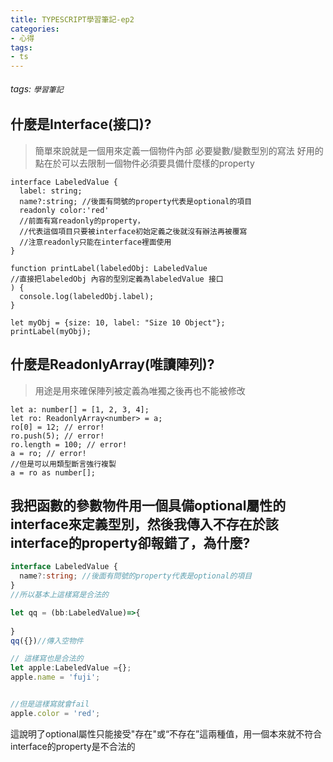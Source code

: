 ```yaml
---
title: TYPESCRIPT學習筆記-ep2
categories: 
- 心得
tags:
- ts
---
```


###### tags: `學習筆記`

## 什麼是Interface(接口)?

> 簡單來說就是一個用來定義一個物件內部 必要變數/變數型別的寫法
> 好用的點在於可以去限制一個物件必須要具備什麼樣的property

```typescript=
interface LabeledValue {
  label: string;
  name?:string; //後面有問號的property代表是optional的項目
  readonly color:'red'
  //前面有寫readonly的property，
  //代表這個項目只要被interface初始定義之後就沒有辦法再被覆寫
  //注意readonly只能在interface裡面使用
}

function printLabel(labeledObj: LabeledValue
//直接把labeledObj 內容的型別定義為labeledValue 接口 
) {
  console.log(labeledObj.label);
}

let myObj = {size: 10, label: "Size 10 Object"};
printLabel(myObj);
```

## 什麼是ReadonlyArray(唯讀陣列)?

> 用途是用來確保陣列被定義為唯獨之後再也不能被修改

```typescript=
let a: number[] = [1, 2, 3, 4];
let ro: ReadonlyArray<number> = a;
ro[0] = 12; // error!
ro.push(5); // error!
ro.length = 100; // error!
a = ro; // error!
//但是可以用類型斷言強行複製
a = ro as number[];
```

## 我把函數的參數物件用一個具備optional屬性的interface來定義型別，然後我傳入不存在於該interface的property卻報錯了，為什麼?

```typescript
interface LabeledValue {
  name?:string; //後面有問號的property代表是optional的項目
}
//所以基本上這樣寫是合法的

let qq = (bb:LabeledValue)=>{
    
}
qq({})//傳入空物件

// 這樣寫也是合法的
let apple:LabeledValue ={};
apple.name = 'fuji';


//但是這樣寫就會fail
apple.color = 'red';

```

這說明了optional屬性只能接受"存在"或“不存在”這兩種值，用一個本來就不符合interface的property是不合法的



